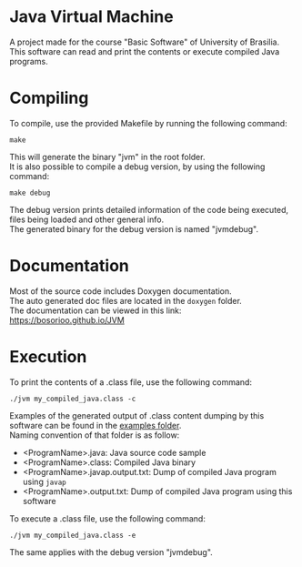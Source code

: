 # Java Virtual Machine

A project made for the course "Basic Software" of University of Brasilia.  
This software can read and print the contents or execute compiled Java programs.

# Compiling

To compile, use the provided Makefile by running the following command:

```make```

This will generate the binary "jvm" in the root folder.  
It is also possible to compile a debug version, by using the following command:

```make debug```

The debug version prints detailed information of the code being executed, files being loaded and other general info.  
The generated binary for the debug version is named "jvmdebug".

# Documentation

Most of the source code includes Doxygen documentation.  
The auto generated doc files are located in the ```doxygen``` folder.  
The documentation can be viewed in this link: https://bosorioo.github.io/JVM

# Execution

To print the contents of a .class file, use the following command:

```./jvm my_compiled_java.class -c```

Examples of the generated output of .class content dumping by this software can be found in the [examples folder](https://github.com/bosorioo/JVM/tree/master/examples).  
Naming convention of that folder is as follow:
- &lt;ProgramName>.java: Java source code sample
- &lt;ProgramName>.class: Compiled Java binary
- &lt;ProgramName>.javap.output.txt: Dump of compiled Java program using ```javap```
- &lt;ProgramName>.output.txt: Dump of compiled Java program using this software

To execute a .class file, use the following command:

```./jvm my_compiled_java.class -e```

The same applies with the debug version "jvmdebug".
